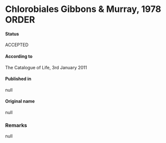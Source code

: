 # Chlorobiales Gibbons & Murray, 1978 ORDER

#### Status
ACCEPTED

#### According to
The Catalogue of Life, 3rd January 2011

#### Published in
null

#### Original name
null

### Remarks
null
